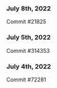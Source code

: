 ### July 8th, 2022

Commit #21825

### July 5th, 2022

Commit #314353


### July 4th, 2022

Commit #72281
